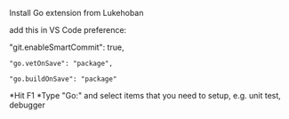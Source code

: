 Install Go extension from Lukehoban

add this in VS Code preference:

   "git.enableSmartCommit": true,

    "go.vetOnSave": "package",

    "go.buildOnSave": "package"
    


*Hit F1 
*Type "Go:" and select items that you need to setup, e.g. unit test, debugger
